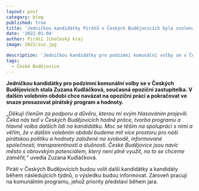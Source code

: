 ```yaml
---
layout: post
category: blog
published: true
title: 'Jedničkou kandidátky Pirátů v Českých Budějovicích byla zvolena Zuzana Kudláčková'
date: '2022-01-04'
author: Piráti Jihočeský kraj
image: 2022/zuz.jpg

description: 'Jedničkou kandidátky pro podzimní komunální volby se v Českých Budějovicích stala Zuzana Kudláčková, současná opoziční zastupitelka. V dalším volebním období chce navázat na opoziční práci a pokračovat ve snaze prosazovat pirátský program a hodnoty.'
tags:
  - České Budějovice
---
```

**Jedničkou kandidátky pro podzimní komunální volby se v Českých Budějovicích stala Zuzana Kudláčková, současná opoziční zastupitelka. V dalším volebním období chce navázat na opoziční práci a pokračovat ve snaze prosazovat pirátský program a hodnoty.**

*„Děkuji členům za podporu a důvěru, kterou mi svým hlasováním projevili. Čeká nás teď v Českých Budějovicích hodně práce, tvorba programu a hlavně volba dalších lidí na kandidátku. Moc se těším na spolupráci s nimi a věřím, že v dalším volebním období budeme mít více prostoru pro naši pirátskou politiku a hodnoty založené na svobodě, informované společnosti, transparentnosti a slušnosti. České Budějovice jsou navíc město s obrovským potenciálem, který není plně využit, na to se chceme zaměřit,“* uvedla Zuzana Kudláčková.

Piráti v Českých Budějovicích budou volit další kandidátky a kandidáty během následujících týdnů, o výsledku budou informovat. Zároveň pracují na komunálním programu, jehož priority představí během jara.
